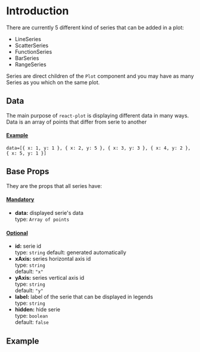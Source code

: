 # Introduction

There are currently 5 different kind of series that can be added in a plot:

- LineSeries
- ScatterSeries
- FunctionSeries
- BarSeries
- RangeSeries

Series are direct children of the `Plot` component and you may have as many Series as you which on the same plot.

## Data

The main purpose of `react-plot` is displaying different data in many ways.
Data is an array of points that differ from serie to another <br/>

#### <u>Example</u>

`data=[{ x: 1, y: 1 }, { x: 2, y: 5 }, { x: 3, y: 3 }, { x: 4, y: 2 }, { x: 5, y: 1 }] `

## Base Props

They are the props that all series have:

#### <u>Mandatory</u>

- **data:** displayed serie's data<br/>
  type: `Array of points`

#### <u>Optional</u>

- **id:** serie id<br/>
  type: `string`
  default: generated automatically
- **xAxis:** series horizontal axis id <br />
  type: `string`<br/>
  default: `"x"`
- **yAxis:** series vertical axis id <br />
  type: `string`<br/>
  default: `"y"`
- **label:** label of the serie that can be displayed in legends<br />
  type: `string`<br/>
- **hidden:** hide serie<br />
  type: `boolean`<br/>
  default: `false`

<!--
  todo: in next release

 - **xShift:** "number or string"<br />
  type: `number or string`<br/>
  default: `0`
- **yShift:** "number or string"<br />
  type: `number or string`<br/>
  default: `0`
  -->

## Example

<SeriesDemo />
